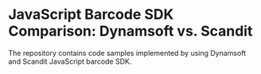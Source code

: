 # JavaScript Barcode SDK Comparison: Dynamsoft vs. Scandit

The repository contains code samples implemented by using Dynamsoft and Scandit JavaScript barcode SDK.
